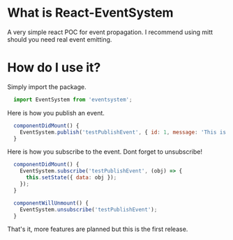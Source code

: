 # What is React-EventSystem

 A very simple react POC for event propagation. I recommend using mitt should you need real event emitting. 
 
# How do I use it?

Simply import the package.

```js
  import EventSystem from 'eventsystem';
```

Here is how you publish an event.

```js
  componentDidMount() {
    EventSystem.publish('testPublishEvent', { id: 1, message: 'This is an object' });
  }
```	
	
Here is how you subscribe to the event. Dont forget to unsubscribe!

```js
  componentDidMount() {
    EventSystem.subscribe('testPublishEvent', (obj) => {
      this.setState({ data: obj });
    });
  }

  componentWillUnmount() {
    EventSystem.unsubscribe('testPublishEvent');
  }
```	

That's it, more features are planned but this is the first release.
